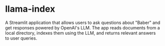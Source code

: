 # llama-index
A Streamlit application that allows users to ask questions about "Baber" and get responses powered by OpenAI's LLM. The app reads documents from a local directory, indexes them using the LLM, and returns relevant answers to user queries.

